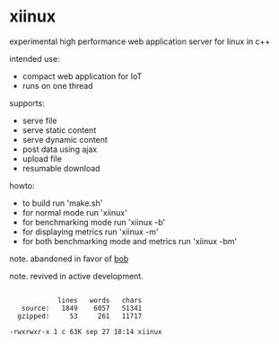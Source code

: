 # xiinux

experimental high performance web application server for linux in c++

intended use:
* compact web application for IoT
* runs on one thread

supports:
* serve file
* serve static content
* serve dynamic content
* post data using ajax
* upload file
* resumable download

howto:
* to build run 'make.sh'
* for normal mode run 'xiinux'
* for benchmarking mode run 'xiinux -b'
* for displaying metrics run 'xiinux -m'
* for both benchmarking mode and metrics run 'xiinux -bm'

note. abandoned in favor of [bob](https://github.com/calint/bob)

note. revived in active development.

```

            lines   words   chars
   source:   1849    6057   51341
  gzipped:     53     261   11717

-rwxrwxr-x 1 c 63K sep 27 18:14 xiinux

```